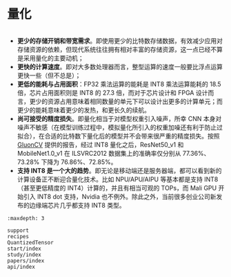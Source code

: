 # 量化

```{rubric} 模型量化动机
```

- **更少的存储开销和带宽需求**。即使用更少的比特数存储数据，有效减少应用对存储资源的依赖，但现代系统往往拥有相对丰富的存储资源，这一点已经不算是采用量化的主要动机；
- **更快的计算速度**。即对大多数处理器而言，整型运算的速度一般要比浮点运算更快一些（但不总是）；
- **更低的能耗与占用面积**：FP32 乘法运算的能耗是 INT8 乘法运算能耗的 18.5 倍，芯片占用面积则是 INT8 的 27.3 倍，而对于芯片设计和 FPGA 设计而言，更少的资源占用意味着相同数量的单元下可以设计出更多的计算单元；而更少的能耗意味着更少的发热，和更长久的续航。
- **尚可接受的精度损失**。即量化相当于对模型权重引入噪声，所幸 CNN 本身对噪声不敏感（在模型训练过程中，模拟量化所引入的权重加噪还有利于防止过拟合），在合适的比特数下量化后的模型并不会带来很严重的精度损失。按照 [GluonCV](https://cv.gluon.ai/build/examples_deployment/int8_inference.html) 提供的报告，经过 INT8 量化之后，ResNet50_v1 和 MobileNet1.0_v1 在 ILSVRC2012 数据集上的准确率仅分别从 77.36%、73.28% 下降为 76.86%、72.85%。
- **支持 INT8 是一个大的趋势**。即无论是移动端还是服务器端，都可以看到新的计算设备正不断迎合量化技术。比如 NPU/APU/AIPU 等基本都是支持 INT8（甚至更低精度的 INT4）计算的，并且有相当可观的 TOPs，而 Mali GPU 开始引入 INT8 dot 支持，Nvidia 也不例外。除此之外，当前很多创业公司新发布的边缘端芯片几乎都支持 INT8 类型。

```{toctree}
:maxdepth: 3

support
recipes
QuantizedTensor
start/index
study/index
papers/index
api/index
```